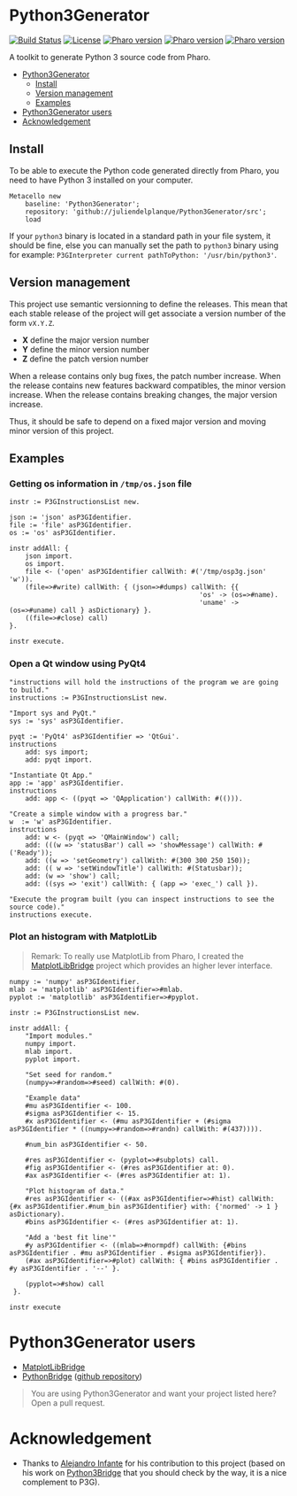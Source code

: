 # Python3Generator
[![Build Status](https://travis-ci.org/juliendelplanque/Python3Generator.svg?branch=master)](https://travis-ci.org/juliendelplanque/Python3Generator)
[![License](https://img.shields.io/badge/license-MIT-blue.svg)](https://raw.githubusercontent.com/juliendelplanque/Python3Generator/master/LICENSE)
[![Pharo version](https://img.shields.io/badge/Pharo-6.1-%23aac9ff.svg)](https://pharo.org/download)
[![Pharo version](https://img.shields.io/badge/Pharo-7.0-%23aac9ff.svg)](https://pharo.org/download)
[![Pharo version](https://img.shields.io/badge/Pharo-8.0-%23aac9ff.svg)](https://pharo.org/download)

A toolkit to generate Python 3 source code from Pharo.

- [Python3Generator](#python3generator)
  * [Install](#install)
  * [Version management](#version-management)
  * [Examples](#examples)
- [Python3Generator users](#python3generator-users)
- [Acknowledgement](#acknowledgement)

## Install
To be able to execute the Python code generated directly from Pharo, you need to have Python 3 installed on your computer.

```
Metacello new
    baseline: 'Python3Generator';
    repository: 'github://juliendelplanque/Python3Generator/src';
    load
```

If your `python3` binary is located in a standard path in your file system, it should be fine, else you can manually set the path to `python3` binary using for example: `P3GInterpreter current pathToPython: '/usr/bin/python3'`.

## Version management 

This project use semantic versionning to define the releases. This mean that each stable release of the project will get associate a version number of the form `vX.Y.Z`. 

- **X** define the major version number
- **Y** define the minor version number 
- **Z** define the patch version number

When a release contains only bug fixes, the patch number increase. When the release contains new features backward compatibles, the minor version increase. When the release contains breaking changes, the major version increase. 

Thus, it should be safe to depend on a fixed major version and moving minor version of this project.

## Examples
### Getting os information in `/tmp/os.json` file
```
instr := P3GInstructionsList new.

json := 'json' asP3GIdentifier.
file := 'file' asP3GIdentifier.
os := 'os' asP3GIdentifier.

instr addAll: {
    json import.
    os import.
    file <- ('open' asP3GIdentifier callWith: #('/tmp/osp3g.json' 'w')).
    (file=>#write) callWith: { (json=>#dumps) callWith: {{
                                                'os' -> (os=>#name).
                                                'uname' -> (os=>#uname) call } asDictionary} }.
    ((file=>#close) call)
}.

instr execute.
```

### Open a Qt window using PyQt4
```
"instructions will hold the instructions of the program we are going to build."
instructions := P3GInstructionsList new.

"Import sys and PyQt."
sys := 'sys' asP3GIdentifier.

pyqt := 'PyQt4' asP3GIdentifier => 'QtGui'.
instructions
    add: sys import;
    add: pyqt import.

"Instantiate Qt App."
app := 'app' asP3GIdentifier.
instructions
    add: app <- ((pyqt => 'QApplication') callWith: #(())).

"Create a simple window with a progress bar."
w  := 'w' asP3GIdentifier.
instructions
    add: w <- (pyqt => 'QMainWindow') call;
    add: (((w => 'statusBar') call => 'showMessage') callWith: #('Ready'));
    add: ((w => 'setGeometry') callWith: #(300 300 250 150));
    add: (( w => 'setWindowTitle') callWith: #(Statusbar));
    add: (w => 'show') call;
    add: ((sys => 'exit') callWith: { (app => 'exec_') call }).

"Execute the program built (you can inspect instructions to see the source code)."
instructions execute.
```

### Plot an histogram with MatplotLib
> Remark: To really use MatplotLib from Pharo, I created the [MatplotLibBridge](https://github.com/juliendelplanque/MatplotLibBridge) project which provides an higher lever interface.

```
numpy := 'numpy' asP3GIdentifier.
mlab := 'matplotlib' asP3GIdentifier=>#mlab.
pyplot := 'matplotlib' asP3GIdentifier=>#pyplot.

instr := P3GInstructionsList new.

instr addAll: {
    "Import modules."
    numpy import.
    mlab import.
    pyplot import.

    "Set seed for random."
    (numpy=>#random=>#seed) callWith: #(0).

    "Example data"
    #mu asP3GIdentifier <- 100.
    #sigma asP3GIdentifier <- 15.
    #x asP3GIdentifier <- (#mu asP3GIdentifier + (#sigma asP3GIdentifier * ((numpy=>#random=>#randn) callWith: #(437)))).

    #num_bin asP3GIdentifier <- 50.

    #res asP3GIdentifier <- (pyplot=>#subplots) call.
    #fig asP3GIdentifier <- (#res asP3GIdentifier at: 0).
    #ax asP3GIdentifier <- (#res asP3GIdentifier at: 1).

    "Plot histogram of data."
    #res asP3GIdentifier <- ((#ax asP3GIdentifier=>#hist) callWith: {#x asP3GIdentifier.#num_bin asP3GIdentifier} with: {'normed' -> 1 } asDictionary).
    #bins asP3GIdentifier <- (#res asP3GIdentifier at: 1).

    "Add a 'best fit line'"
    #y asP3GIdentifier <- ((mlab=>#normpdf) callWith: {#bins asP3GIdentifier . #mu asP3GIdentifier . #sigma asP3GIdentifier}).
    (#ax asP3GIdentifier=>#plot) callWith: { #bins asP3GIdentifier . #y asP3GIdentifier . '--' }.

    (pyplot=>#show) call
 }.

instr execute
```

# Python3Generator users
- [MatplotLibBridge](https://github.com/juliendelplanque/MatplotLibBridge)
- [PythonBridge](https://objectprofile.github.io/PythonBridge) ([github repository](https://github.com/ObjectProfile/PythonBridge))

> You are using Python3Generator and want your project listed here? Open a pull request.

# Acknowledgement
- Thanks to [Alejandro Infante](https://github.com/alejandroinfante) for his contribution to this project (based on his work on [Python3Bridge](https://github.com/ObjectProfile/PythonBridge) that you should check by the way, it is a nice complement to P3G).
